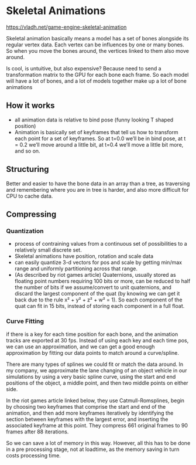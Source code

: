 # Skeletal Animations

https://vladh.net/game-engine-skeletal-animation

Skeletal animation basically means a model has a set of bones alongside its regular vertex data. Each vertex can be influences by one or many bones. So when you move the bones around, the vertices linked to them also move around.

Is cool, is untuitive, but also expensive?
Because need to send a transformation matrix to the GPU for each bone each frame.
So each model will have a lot of bones, and a lot of models together make up a lot of bone animations

## How it works

- all animation data is relative to bind pose (funny looking T shaped position)
- Animation is basically set of keyframes that tell us how to transform each point for a set of keyframes. So at t=0.0 we’ll be in bind pose, at t = 0.2 we’ll move around a little bit, at t=0.4 we’ll move a little bit more, and so on.


## Structuring

Better and easier to have the bone data in an array than a tree, as traversing and remembering where you are in tree is harder, and also more difficult for CPU to cache data.

## Compressing

### Quantization
- process of contraining values from a continuous set of possibilities to a relatively small discrete set.
- Skeletal animations have position, rotation and scale data
- can easily quantize 3-d vectors for pos and scale by getting min/max range and uniformly partitioning across that range.
- (As described by riot games article) Quaternions, usually stored as floating point numbers requiring 100 bits or more, can be reduced to half the number of bits if we assume/convert to unit quaternions, and discard the largest component of the quat (by knowing we can get it back due to the rule x² + y² + z² + w² = 1). So each component of the quat can fit in 15 bits, instead of storing each component in a full float.

### Curve Fitting
if there is a key for each time position for each bone, and the animation tracks are exported at 30 fps. Instead of using each key and each time pos, we can use an approximation, and we can get a good enough approximation by fitting our data points to match around a curve/spline. 

There are many types of splines we could fit or match the data around. In my company, we approximate the lane changing of an object vehicle in our simulations by using a very basic spline curve, using the start and end positions of the object, a middle point, and then two middle points on either side.

In the riot games article linked below, they use Catmull-Romsplines, begin by choosing two keyframes that comprise the start and end of the animation, and then add more keyframes iteratively by identifying the section between keyframes with the largest error, and inserting the associated keyframe at this point. They compress 661 original frames to 90 frames after 88 iterations. 

So we can save a lot of memory in this way. However, all this has to be done in a pre processing stage, not at loadtime, as the memory saving in turn costs processing time.
